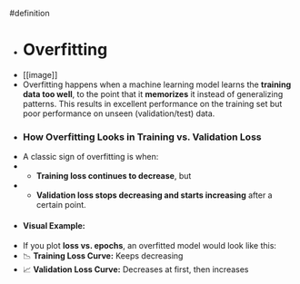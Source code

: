 #definition

- # Overfitting
- [[image]]
- Overfitting happens when a machine learning model learns the **training data too well**, to the point that it **memorizes** it instead of generalizing patterns. This results in excellent performance on the training set but poor performance on unseen (validation/test) data.
- ### **How Overfitting Looks in Training vs. Validation Loss**
- A classic sign of overfitting is when:
- - **Training loss continues to decrease**, but
- - **Validation loss stops decreasing and starts increasing** after a certain point.
- #### **Visual Example:**
- If you plot **loss vs. epochs**, an overfitted model would look like this:
- 📉 **Training Loss Curve:** Keeps decreasing
- 📈 **Validation Loss Curve:** Decreases at first, then increases
